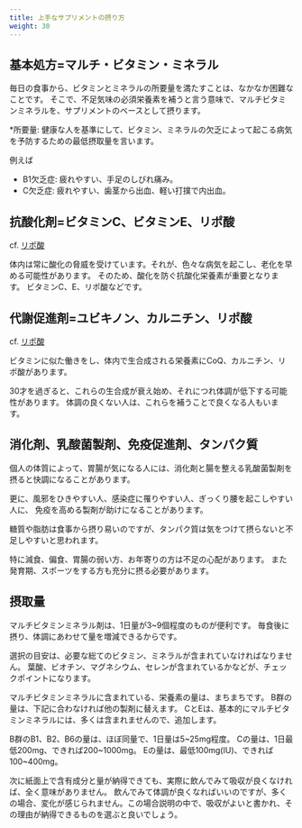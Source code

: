 ```yaml
---
title: 上手なサプリメントの摂り方
weight: 30
---
```


## 基本処方=マルチ・ビタミン・ミネラル
毎日の食事から、ビタミンとミネラルの所要量を満たすことは、なかなか困難なことです。
そこで、不足気味の必須栄養素を補うと言う意味で、マルチビタミンミネラルを、サプリメントのベースとして摂ります。

*所要量: 健康な人を基準にして、ビタミン、ミネラルの欠乏によって起こる病気を予防するための最低摂取量を言います。

例えば

- B1欠乏症: 疲れやすい、手足のしびれ痛み。
- C欠乏症: 疲れやすい、歯茎から出血、軽い打撲で内出血。

## 抗酸化剤=ビタミンC、ビタミンE、リポ酸

cf. [リポ酸](/nutri/lipoicacid/)

体内は常に酸化の脅威を受けています。それが、色々な病気を起こし、老化を早める可能性があります。
そのため、酸化を防ぐ抗酸化栄養素が重要となります。
ビタミンC、E、リポ酸などです。

## 代謝促進剤=ユビキノン、カルニチン、リポ酸

cf. [リポ酸](/nutri/lipoicacid/)

ビタミンに似た働きをし、体内で生合成される栄養素にCoQ、カルニチン、リポ酸があります。

30才を過ぎると、これらの生合成が衰え始め、それにつれ体調が低下する可能性があります。
体調の良くない人は、これらを補うことで良くなる人もいます。

## 消化剤、乳酸菌製剤、免疫促進剤、タンパク質

個人の体質によって、胃腸が気になる人には、消化剤と腸を整える乳酸菌製剤を摂ると快調になることがあります。

更に、風邪をひきやすい人、感染症に罹りやすい人、ぎっくり腰を起こしやすい人に、
免疫を高める製剤が助けになることがあります。

糖質や脂肪は食事から摂り易いのですが、タンパク質は気をつけて摂らないと不足しやすいと思われます。

特に減食、偏食、胃腸の弱い方、お年寄りの方は不足の心配があります。
また発育期、スポーツをする方も充分に摂る必要があります。

## 摂取量

マルチビタミンミネラル剤は、1日量が3~9個程度のものが便利です。
 毎食後に摂り、体調にあわせて量を増減できるからです。

選択の目安は、必要な総てのビタミン、ミネラルが含まれていなければなりません。
葉酸、ビオチン、マグネシウム、セレンが含まれているかなどが、チェックポイントになります。

マルチビタミンミネラルに含まれている、栄養素の量は、まちまちです。
B群の量は、下記に合わなければ他の製剤に替えます。
CとEは、基本的にマルチビタミンミネラルには、多くは含まれませんので、追加します。

B群のB1、B2、B6の量は、ほぼ同量で、1日量は5~25mg程度。
Cの量は、1日最低200mg、できれば200~1000mg。
Eの量は、最低100mg(IU)、できれば100~400mg。

次に紙面上で含有成分と量が納得できても、実際に飲んでみて吸収が良くなければ、全く意味がありません。
飲んでみて体調が良くなればいいのですが、多くの場合、変化が感じられません。この場合説明の中で、吸収がよいと書かれ、その理由が納得できるものを選ぶと良いでしょう。
